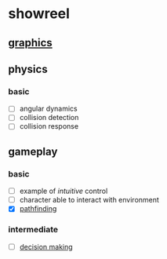 # showreel
## [graphics](https://github.com/clrobert/graphics)
## physics
### basic
- [ ] angular dynamics
- [ ] collision detection
- [ ] collision response

## gameplay
### basic
- [ ] example of _intuitive_ control
- [ ] character able to interact with environment
- [x] [pathfinding](https://github.com/clrobert/pathfinding)

### intermediate
- [ ] [decision making](https://github.com/clrobert/minimax)